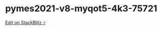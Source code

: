# pymes2021-v8-myqot5-4k3-75721

[Edit on StackBlitz ⚡️](https://stackblitz.com/edit/pymes2021-v8-myqot5-4k3-75721)
